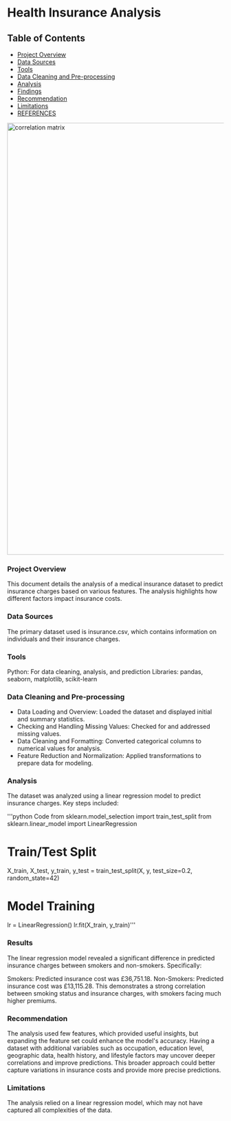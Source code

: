 # Health Insurance Analysis
## Table of Contents


- [Project Overview]( #Project-Overview)
- [Data Sources](#Data-Sources)
- [Tools ](Tools)
- [Data Cleaning and Pre-processing](#Data-Cleaning-and-Pre-processing)
- [Analysis ](Analysis)
- [Findings ](Findings)
-  [Recommendation ](Recommendations)
- [Limitations ](Limitations)
- [REFERENCES](REFERENCES)
<img width="1003" alt="correlation matrix" src="https://github.com/user-attachments/assets/9fadba35-5efc-406d-80d8-d1ecb28d96e2">

### Project Overview
This document details the analysis of a medical insurance dataset to predict insurance charges based on various features. The analysis highlights how different factors impact insurance costs.

### Data Sources
The primary dataset used is insurance.csv, which contains information on individuals and their insurance charges.

### Tools
Python: For data cleaning, analysis, and prediction
Libraries: pandas, seaborn, matplotlib, scikit-learn
  
### Data Cleaning and Pre-processing

- Data Loading and Overview: Loaded the dataset and displayed initial and summary statistics.
- Checking and Handling Missing Values: Checked for and addressed missing values.
- Data Cleaning and Formatting: Converted categorical columns to numerical values for analysis.
- Feature Reduction and Normalization: Applied transformations to prepare data for modeling.

### Analysis
The dataset was analyzed using a linear regression model to predict insurance charges. Key steps included:

'''python
Code
from sklearn.model_selection import train_test_split
from sklearn.linear_model import LinearRegression

# Train/Test Split
X_train, X_test, y_train, y_test = train_test_split(X, y, test_size=0.2, random_state=42)

# Model Training
lr = LinearRegression()
lr.fit(X_train, y_train)'''

### Results
The linear regression model revealed a significant difference in predicted insurance charges between smokers and non-smokers. Specifically:

Smokers: Predicted insurance cost was £36,751.18.
Non-Smokers: Predicted insurance cost was £13,115.28.
This demonstrates a strong correlation between smoking status and insurance charges, with smokers facing much higher premiums.

### Recommendation

The analysis  used few features, which provided useful insights, but expanding the feature set could enhance the model's accuracy.
Having a dataset with additional variables such as occupation, education level, geographic data, health history, and lifestyle factors may uncover deeper correlations and improve predictions. This broader approach could better capture variations in insurance costs and provide more precise predictions.

### Limitations
The analysis relied on a linear regression model, which may not have captured all complexities of the data. 

